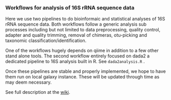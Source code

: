 
### Workflows for analysis of 16S rRNA sequence data

Here we use two pipelines to do bioinformaic and statistical analyses of 16S rRNA sequence data.
Both workflows follow a generic analysis sub processes including but not limited to data preprocessing, quality control, adapter and quality trimming, removal of chimeras, otu-picking and taxonomic classification/identification.

One of the workflows hugely depends on qiime in addition to a few other stand alone tools. The second workflow entirely focused on dada2 a dedicated pipeline to 16S analysis built in R. See `dada2analysis.R` .

Once these pipelines are stable and properly implemented, we hope to have them run on local galaxy instance. These will be updated through time as may deem necessary.

See full description at the [wiki](https://github.com/AlfredUg/16S-rRNA-analysis/wiki).
